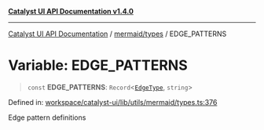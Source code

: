 [**Catalyst UI API Documentation v1.4.0**](../../../README.md)

---

[Catalyst UI API Documentation](../../../README.md) / [mermaid/types](../README.md) / EDGE_PATTERNS

# Variable: EDGE_PATTERNS

> `const` **EDGE_PATTERNS**: `Record`\<[`EdgeType`](../type-aliases/EdgeType.md), `string`\>

Defined in: [workspace/catalyst-ui/lib/utils/mermaid/types.ts:376](https://github.com/TheBranchDriftCatalyst/catalyst-ui/blob/main/lib/utils/mermaid/types.ts#L376)

Edge pattern definitions
